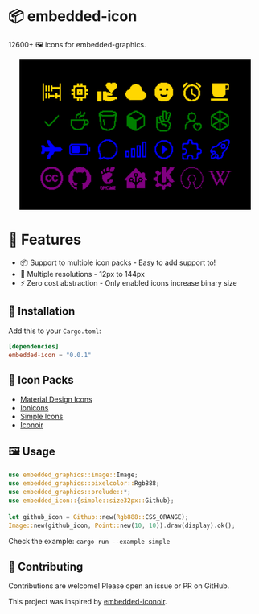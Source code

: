 # 📦 embedded-icon

12600+ 🖼 icons for embedded-graphics.

<p align="center">
  <img width="460" height="300" src="./doc/screenshot.png">
</p>

# 🚀 Features
- 📦 Support to multiple icon packs - Easy to add support to!
- 🎨 Multiple resolutions - 12px to 144px
- ⚡ Zero cost abstraction - Only enabled icons increase binary size

## 💾 Installation
Add this to your `Cargo.toml`:

```toml
[dependencies]
embedded-icon = "0.0.1"
```

## 🎨 Icon Packs
- [Material Design Icons](https://pictogrammers.com/library/mdi/)
- [Ionicons](https://ionic.io/ionicons/)
- [Simple Icons](https://simpleicons.org/)
- [Iconoir](https://iconoir.com/)

## 🖼 Usage
```rs
use embedded_graphics::image::Image;
use embedded_graphics::pixelcolor::Rgb888;
use embedded_graphics::prelude::*;
use embedded_icon::{simple::size32px::Github};

let github_icon = Github::new(Rgb888::CSS_ORANGE);
Image::new(github_icon, Point::new(10, 10)).draw(display).ok();
```

Check the example: `cargo run --example simple`
## 🤝 Contributing
Contributions are welcome! Please open an issue or PR on GitHub.

This project was inspired by [embedded-iconoir](https://github.com/Yandrik/embedded-iconoir).
